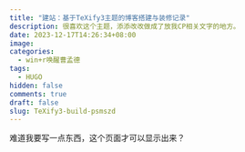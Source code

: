 ```yaml
---
title: "建站：基于TeXify3主题的博客搭建与装修记录"
description: 很喜欢这个主题，添添改改做成了放我CP相关文字的地方。
date: 2023-12-17T14:26:34+08:00
image: 
categories: 
  - win+r唤醒曹孟德
tags:
  - HUGO
hidden: false
comments: true
draft: false
slug: TeXify3-build-psmszd
---
```


难道我要写一点东西，这个页面才可以显示出来？
